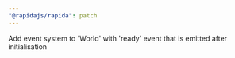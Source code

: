 ```yaml
---
"@rapidajs/rapida": patch
---
```


Add event system to 'World' with 'ready' event that is emitted after initialisation
